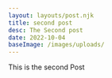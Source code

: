 ```yaml
---
layout: layouts/post.njk
title: second post
desc: The Second post
date: 2022-10-04
baseImage: /images/uploads/
---
```



This is the second Post